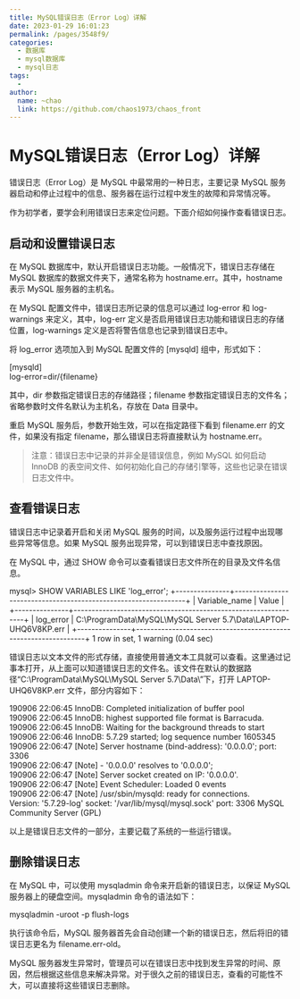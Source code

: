```yaml
---
title: MySQL错误日志（Error Log）详解
date: 2023-01-29 16:01:23
permalink: /pages/3548f9/
categories:
  - 数据库
  - mysql数据库
  - mysql日志
tags:
  - 
author: 
  name: ~chao
  link: https://github.com/chaos1973/chaos_front
---
```

# MySQL错误日志（Error Log）详解

错误日志（Error Log）是 MySQL 中最常用的一种日志，主要记录 MySQL 服务器启动和停止过程中的信息、服务器在运行过程中发生的故障和异常情况等。  

作为初学者，要学会利用错误日志来定位问题。下面介绍如何操作查看错误日志。  

## 启动和设置错误日志

在 MySQL 数据库中，默认开启错误日志功能。一般情况下，错误日志存储在 MySQL 数据库的数据文件夹下，通常名称为 hostname.err。其中，hostname 表示 MySQL 服务器的主机名。  

在 MySQL 配置文件中，错误日志所记录的信息可以通过 log-error 和 log-warnings 来定义，其中，log-err 定义是否启用错误日志功能和错误日志的存储位置，log-warnings 定义是否将警告信息也记录到错误日志中。  

将 log\_error 选项加入到 MySQL 配置文件的 \[mysqld\] 组中，形式如下：  

\[mysqld\]  
log-error=dir/{filename}

其中，dir 参数指定错误日志的存储路径；filename 参数指定错误日志的文件名；省略参数时文件名默认为主机名，存放在 Data 目录中。  

重启 MySQL 服务后，参数开始生效，可以在指定路径下看到 filename.err 的文件，如果没有指定 filename，那么错误日志将直接默认为 hostname.err。  

> 注意：错误日志中记录的并非全是错误信息，例如 MySQL 如何启动 InnoDB 的表空间文件、如何初始化自己的存储引擎等，这些也记录在错误日志文件中。

## 查看错误日志

错误日志中记录着开启和关闭 MySQL 服务的时间，以及服务运行过程中出现哪些异常等信息。如果 MySQL 服务出现异常，可以到错误日志中查找原因。  

在 MySQL 中，通过 SHOW 命令可以查看错误日志文件所在的目录及文件名信息。

mysql> SHOW VARIABLES LIKE 'log\_error';
+---------------+----------------------------------------------------------------+
| Variable\_name | Value                                                          |
+---------------+----------------------------------------------------------------+
| log\_error     | C:\\ProgramData\\MySQL\\MySQL Server 5.7\\Data\\LAPTOP-UHQ6V8KP.err |
+---------------+----------------------------------------------------------------+
1 row in set, 1 warning (0.04 sec)

错误日志以文本文件的形式存储，直接使用普通文本工具就可以查看。这里通过记事本打开，从上面可以知道错误日志的文件名。该文件在默认的数据路径“C:\\ProgramData\\MySQL\\MySQL Server 5.7\\Data\\”下，打开 LAPTOP-UHQ6V8KP.err 文件，部分内容如下：  

190906 22:06:45 InnoDB: Completed initialization of buffer pool  
190906 22:06:45 InnoDB: highest supported file format is Barracuda.  
190906 22:06:45  InnoDB: Waiting for the background threads to start  
190906 22:06:46 InnoDB: 5.7.29 started; log sequence number 1605345  
190906 22:06:47 \[Note\] Server hostname (bind-address): '0.0.0.0'; port: 3306  
190906 22:06:47 \[Note\]   - '0.0.0.0' resolves to '0.0.0.0';  
190906 22:06:47 \[Note\] Server socket created on IP: '0.0.0.0'.  
190906 22:06:47 \[Note\] Event Scheduler: Loaded 0 events  
190906 22:06:47 \[Note\] /usr/sbin/mysqld: ready for connections.  
Version: '5.7.29-log'  socket: '/var/lib/mysql/mysql.sock'  port: 3306  MySQL Community Server (GPL)

以上是错误日志文件的一部分，主要记载了系统的一些运行错误。  

## 删除错误日志

在 MySQL 中，可以使用 mysqladmin 命令来开启新的错误日志，以保证 MySQL 服务器上的硬盘空间。mysqladmin 命令的语法如下：  

mysqladmin -uroot -p flush-logs

执行该命令后，MySQL 服务器首先会自动创建一个新的错误日志，然后将旧的错误日志更名为 filename.err-old。  

MySQL 服务器发生异常时，管理员可以在错误日志中找到发生异常的时间、原因，然后根据这些信息来解决异常。对于很久之前的错误日志，查看的可能性不大，可以直接将这些错误日志删除。